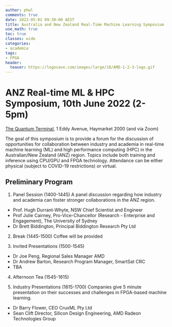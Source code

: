 ```yaml
---
author: phwl
comments: true
date: 2022-05-01 09:30:00 AEST
title: Australia and New Zealand Real-Time Machine Learning Symposium
use_math: true
toc: true
classes: wide
categories:
- academia
tags:
- FPGA
header:
  teaser: https://logosave.com/images/large/18/AMD-1-2-3-logo.gif
---
```


# ANZ Real-time ML & HPC Symposium, 10th June 2022 (2-5pm)
[The Quantum Terminal](https://thequantumterminal.com/#thelocation), 1 Eddy Avenue, Haymarket 2000 (and via Zoom)

The goal of this symposium is to provide a forum for the discussion of opportunities for collaboration between industry and academia in real-time machine learning (ML) and high performance computing (HPC) in the Australian/New Zealand (ANZ) region. Topics include both training and inference using CPU/GPU and FPGA technology. Attendance can be either physical (subject to COVID-19 restrictions) or virtual.

## Preliminary Program
1. Panel Session (1400-1445)
A panel discussion regarding how industry and academia can 
foster stronger collaborations in the ANZ region.
* Prof. Hugh Durrant-Whyte, NSW Chief Scientist and Engineer
* Prof Julie Cairney, Pro-Vice-Chancellor (Research - Enterprise and Engagement), The University of Sydney
* Dr Brett Biddington, Principal Biddington Research Pty Ltd

2. Break (1445-1500)
Coffee will be provided

3. Invited Presentations (1500-1545)
* Dr Joe Peng, Regional Sales Manager AMD
* Dr Andrew Barton, Research Program Manager, SmartSat CRC
* TBA

4. Afternoon Tea (1545-1615)

5. Industry Presentations (1615-1700)
Companies give 5 minute presentation on their successes and challenges in FPGA-based machine learning.
* Dr Barry Flower, CEO CruxML Pty Ltd
* Sean Clift Director, Silicon Design Engineering, AMD Radeon Technologies Group


